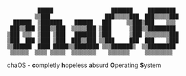 ```
          █████                   ███████     █████████ 
         ▒▒███                  ███▒▒▒▒▒███  ███▒▒▒▒▒███
  ██████  ▒███████    ██████   ███     ▒▒███▒███    ▒▒▒ 
 ███▒▒███ ▒███▒▒███  ▒▒▒▒▒███ ▒███      ▒███▒▒█████████ 
▒███ ▒▒▒  ▒███ ▒███   ███████ ▒███      ▒███ ▒▒▒▒▒▒▒▒███
▒███  ███ ▒███ ▒███  ███▒▒███ ▒▒███     ███  ███    ▒███
▒▒██████  ████ █████▒▒████████ ▒▒▒███████▒  ▒▒█████████ 
 ▒▒▒▒▒▒  ▒▒▒▒ ▒▒▒▒▒  ▒▒▒▒▒▒▒▒    ▒▒▒▒▒▒▒     ▒▒▒▒▒▒▒▒▒  
```                                                        
                                                        
chaOS - **c**ompletly **h**opeless **a**bsurd **O**perating **S**ystem 
